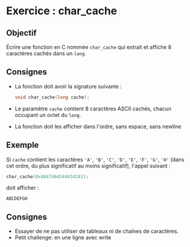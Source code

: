 # Exercice : char_cache

## Objectif

Écrire une fonction en C nommée `char_cache` qui extrait et affiche 8 caractères cachés dans un `long`.

## Consignes

- La fonction doit avoir la signature suivante :

    ```c
    void char_cache(long cache);
    ```

- Le paramètre `cache` contient 8 caractères ASCII cachés, chacun occupant un octet du `long`.
- La fonction doit les afficher dans l'ordre, sans espace, sans newline

## Exemple

Si `cache` contient les caractères `'A'`, `'B'`, `'C'`, `'D'`, `'E'`, `'F'`, `'G'`, `'H'` (dans cet ordre, du plus significatif au moins significatif), l'appel suivant :
```c
char_cache(0x4847464544434241);
```
doit afficher :
```
ABCDEFGH
```

## Consignes

- Essayer de ne pas utiliser de tableaux ni de chaînes de caractères.
- Petit challenge: en une ligne avec write
